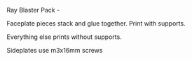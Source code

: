 Ray Blaster Pack - 

Faceplate pieces stack and glue together. Print with supports.

Everything else prints without supports.

Sideplates use m3x16mm screws
